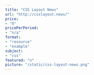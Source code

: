 ```yaml
---
title: "CSS Layout News"
url: "http://csslayout.news/"
price: 
- "0"
pricePerPeriod: 
- "n/a"
format: 
- "resource"
- "example"
subject: 
- "css"
featured: "n"
picture: "/static/css-layout-news.png"
---
```

